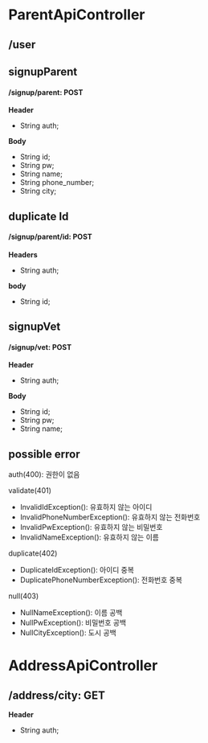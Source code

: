 # ParentApiController

## /user

## signupParent
#### /signup/parent: POST
**Header**
- String auth;

**Body**
- String id;
- String pw;
- String name;
- String phone_number;
- String city;

## duplicate Id
#### /signup/parent/id: POST
**Headers**
- String auth;

**body**
- String id;

## signupVet
#### /signup/vet: POST
**Header**
- String auth;

**Body**
- String id;
- String pw;
- String name;

## possible error

auth(400): 권한이 없음

validate(401)
- InvalidIdException(): 유효하지 않는 아이디
- InvalidPhoneNumberException(): 유효하지 않는 전화번호
- InvalidPwException(): 유효하지 않는 비밀번호
- InvalidNameException(): 유효하지 않는 이름

duplicate(402)
- DuplicateIdException(): 아이디 중복
- DuplicatePhoneNumberException(): 전화번호 중복

null(403)
- NullNameException(): 이름 공백
- NullPwException():  비밀번호 공백
- NullCityException(): 도시 공백

# AddressApiController

## /address/city: GET
**Header**
- String auth;
